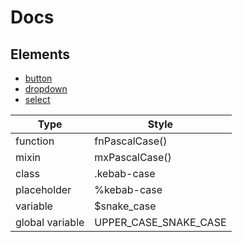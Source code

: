 # Docs

## Elements

- [button](button.md)
- [dropdown](dropdown.md)
- [select](select.md)

| Type            | Style                 |
|-----------------|-----------------------|
| function        | fnPascalCase()        |
| mixin           | mxPascalCase()        |
| class           | .kebab-case           |
| placeholder     | %kebab-case           |
| variable        | $snake_case           |
| global variable | UPPER_CASE_SNAKE_CASE |